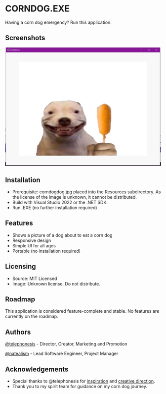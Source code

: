 # CORNDOG.EXE

Having a corn dog emergency? Run this application.

## Screenshots

![CORNDOG.EXE](assets/corndogexe.png)

## Installation

- Prerequisite: corndogdog.jpg placed into the Resources subdirectory. As the license of the image is unknown, it cannot be distributed.
- Build with Visual Studio 2022 or the .NET SDK.
- Run .EXE (no further installation required)

## Features

- Shows a picture of a dog about to eat a corn dog
- Responsive design
- Simple UI for all ages
- Portable (no installation required)

## Licensing

- Source: MIT Licensed
- Image: Unknown license. Do not distribute.

## Roadmap

This application is considered feature-complete and stable. No features are currently on the roadmap.

## Authors

[@telephonesis](https://bsky.app/profile/telephonesis.bsky.social) - Director, Creator, Marketing and Promotion

[@natealism](https://bsky.app/profile/natealism.bsky.social) - Lead Software Engineer, Project Manager

## Acknowledgements

* Special thanks to @telephonesis for [inspiration](https://bsky.app/profile/telephonesis.bsky.social/post/3ka5ol2yb7b2q) and [creative direction](https://bsky.app/profile/telephonesis.bsky.social/post/3ka5oqsqgk72l).
* Thank you to my spirit team for guidance on my corn dog journey.

